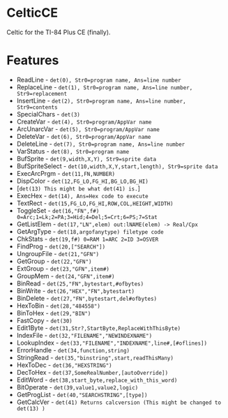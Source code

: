 # CelticCE
Celtic for the TI-84 Plus CE (finally).

# Features
- ReadLine - `det(0), Str0=program name, Ans=line number`
- ReplaceLine - `det(1), Str0=program name, Ans=line number, Str9=replacement`
- InsertLine - `det(2), Str0=program name, Ans=line number, Str9=contents`
- SpecialChars - `det(3)`
- CreateVar - `det(4), Str0=program/AppVar name`
- ArcUnarcVar - `det(5), Str0=program/AppVar name`
- DeleteVar - `det(6), Str0=program/AppVar name`
- DeleteLine - `det(7), Str0=program name, Ans=line number`
- VarStatus - `det(8), Str0=program name`
- BufSprite - `det(9,width,X,Y), Str9=sprite data`
- BufSpriteSelect - `det(10,width,X,Y,start,length), Str9=sprite data`
- ExecArcPrgm - `det(11,FN,NUMBER)`
- DispColor - `det(12,FG_LO,FG_HI,BG_LO,BG_HI)`
- [`det(13) This might be what det(41) is.`]
- ExecHex - `det(14), Ans=Hex code to execute`
- TextRect - `det(15,FG_LO,FG_HI,ROW,COL,HEIGHT,WIDTH)`
- ToggleSet - `det(16,"FN",f#) 0=Arc;1=Lk;2=PA;3=Hid;4=Del;5=Crt;6=PS;7=Stat`
- GetListElem - `det(17,"LN",elem) out:lNAME(elem) -> Real/Cpx`
- GetArgType - `det(18,argofanytype) filetype code`
- ChkStats - `det(19,f#) 0=RAM 1=ARC 2=ID 3=OSVER`
- FindProg - `det(20,["SEARCH"])`
- UngroupFile - `det(21,"GFN")`
- GetGroup - `det(22,"GFN")`
- ExtGroup - `det(23,"GFN",item#)`
- GroupMem - `det(24,"GFN",item#)`
- BinRead - `det(25,"FN",bytestart,#ofbytes)`
- BinWrite - `det(26,"HEX","FN",bytestart)`
- BinDelete - `det(27,"FN",bytestart,del#ofbytes)`
- HexToBin - `det(28,"484558")`
- BinToHex - `det(29,"BIN")`
- FastCopy - `det(30)`
- Edit1Byte - `det(31,Str?,StartByte,ReplaceWithThisByte)`
- IndexFile - `det(32,"FILENAME","NEWINDEXNAME")`
- LookupIndex - `det(33,"FILENAME","INDEXNAME",line#,[#oflines])`
- ErrorHandle - `det(34,function,string)`
- StringRead - `det(35,"binstring",start,readThisMany)`
- HexToDec - `det(36,"HEXSTRING")`
- DecToHex - `det(37,SomeRealNumber,[autoOverride])`
- EditWord - `det(38,start_byte,replace_with_this_word)`
- BitOperate - `det(39,value1,value2,logic)`
- GetProgList - `det(40,"SEARCHSTRING",[type])`
- GetCalcVer - `det(41) Returns calcversion (This might be changed to det(13) )`
